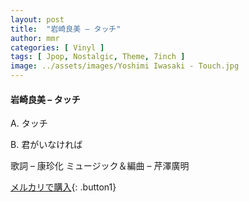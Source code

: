```yaml
---
layout: post
title:  "岩崎良美 – タッチ"
author: mmr
categories: [ Vinyl ]
tags: [ Jpop, Nostalgic, Theme, 7inch ]
image: ../assets/images/Yoshimi Iwasaki - Touch.jpg
---
```


#### 岩崎良美 – タッチ

A. タッチ

B. 君がいなければ

歌詞 – 康珍化
ミュージック＆編曲 – 芹澤廣明


[メルカリで購入](https://jp.mercari.com/item/m57717219386){: .button1}

